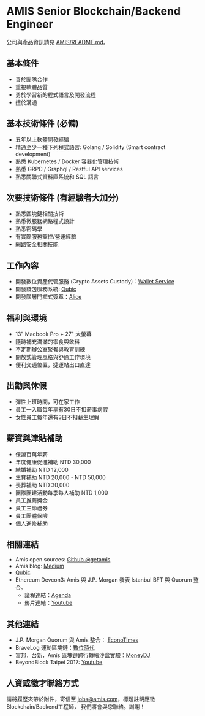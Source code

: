 # AMIS Senior Blockchain/Backend Engineer

公司與產品資訊請見 [AMIS/README.md](README.md)。

## 基本條件
* 善於團隊合作
* 重視軟體品質
* 勇於學習新的程式語言及開發流程
* 擅於溝通

## 基本技術條件 (必備)
* 五年以上軟體開發經驗
* 精通至少一種下列程式語言: Golang / Solidity (Smart contract development)
* 熟悉 Kubernetes / Docker 容器化管理技術
* 熟悉 GRPC / Graphql / Restful API services
* 熟悉關聯式資料庫系統和 SQL 語言

## 次要技術條件 (有經驗者大加分)
* 熟悉區塊鏈相關技術
* 熟悉微服務網路程式設計
* 熟悉密碼學
* 有實際服務監控/營運經驗
* 網路安全相關技能

## 工作內容
* 開發數位資產代管服務 (Crypto Assets Custody)：[Wallet Service](https://www.am.is/wallet-service)
* 開發錢包服務系統: [Qubic](https://www.qubic.app/)
* 開發階層門檻式簽章：[Alice](https://github.com/getamis/alice)

## 福利與環境

* 13" Macbook Pro + 27" 大螢幕
* 隨時補充滿滿的零食與飲料
* 不定期辦公室聚餐與教育訓練
* 開放式管理風格與舒適工作環境
* 便利交通位置，捷運站出口直達

## 出勤與休假

* 彈性上班時間，可在家工作
* 員工一入職每年享有30日不扣薪事病假
* 女性員工每年還有3日不扣薪生理假

## 薪資與津貼補助

* 保證百萬年薪
* 年度健康促進補助 NTD 30,000
* 結婚補助 NTD 12,000
* 生育補助 NTD 20,000 - NTD 50,000
* 喪葬補助 NTD 30,000
* 團隊團建活動每季每人補助 NTD 1,000
* 員工推薦獎金
* 員工三節禮券
* 員工團體保險
* 個人進修補助

## 相關連結
* Amis open sources: [Github @getamis](https://github.com/getamis)
* Amis blog: [Medium](https://medium.com/getamis)
* [Qubic](https://www.qubic.app/)
* Ethereum Devcon3: Amis 與 J.P. Morgan 發表 Istanbul BFT 與 Quorum 整合。
    * 議程連結：[Agenda](https://ipfs.io/ipfs/QmSdZQMQqzGWd4AReatLnkHRjGgqik9Ni8yP4Gr6gmkHpB/devcon3-agenda.pdf)
    * 影片連結：[Youtube](https://www.youtube.com/watch?list=PLaM7G4Llrb7xJT6JTFySxbpelkVS6GvCt&v=7PpQS4hQP9A)

## 其他連結
  * J.P. Morgan Quorum 與 Amis 整合： [EconoTimes](https://www.econotimes.com/JPMorgans-Ethereum-blockchain-platform-Quorum-adopts-AMIS-new-consensus-algorithm-787782)
  * BraveLog 運動區塊鏈：[數位時代](https://www.bnext.com.tw/article/42620/you-can-check-your-score-via-bravelog)
  * 富邦，台新，Amis 區塊鏈跨行轉帳沙盒實驗：[MoneyDJ](https://www.moneydj.com/KMDJ/News/NewsViewer.aspx?a=%7Bdedfc193-e1cc-46a4-9653-0402ef275c4c%7D)
  * BeyondBlock Taipei 2017: [Youtube](https://youtu.be/9RtSod8EXn4?t=1h17m39s)
  

## 人資或徵才聯絡方式
請將履歷夾帶於附件，寄信至 jobs@amis.com，標題註明應徵Blockchain/Backend工程師， 我們將會與您聯絡。謝謝！
